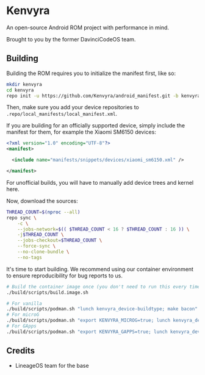 # Kenvyra

An open-source Android ROM project with performance in mind.

Brought to you by the former DavinciCodeOS team.

## Building

Building the ROM requires you to initialize the manifest first, like so:

```bash
mkdir kenvyra
cd kenvyra
repo init -u https://github.com/Kenvyra/android_manifest.git -b kenvyra-13.0
```

Then, make sure you add your device repositories to `.repo/local_manifests/local_manifest.xml`.

If you are building for an officially supported device, simply include the manifest for them, for example the Xiaomi SM6150 devices:

```xml
<?xml version="1.0" encoding="UTF-8"?>
<manifest>

  <include name="manifests/snippets/devices/xiaomi_sm6150.xml" />

</manifest>
```

For unofficial builds, you will have to manually add device trees and kernel here.

Now, download the sources:

```bash
THREAD_COUNT=$(nproc --all)
repo sync \
    -c \
    --jobs-network=$(( $THREAD_COUNT < 16 ? $THREAD_COUNT : 16 )) \
    -j$THREAD_COUNT \
    --jobs-checkout=$THREAD_COUNT \
    --force-sync \
    --no-clone-bundle \
    --no-tags
```

It's time to start building. We recommend using our container environment to ensure reproducibility for bug reports to us.

```bash
# Build the container image once (you don't need to run this every time, just once)
./build/scripts/build.image.sh

# For vanilla
./build/scripts/podman.sh "lunch kenvyra_device-buildtype; make bacon"
# For microG
./build/scripts/podman.sh "export KENVYRA_MICROG=true; lunch kenvyra_device-buildtype; make bacon"
# For GApps
./build/scripts/podman.sh "export KENVYRA_GAPPS=true; lunch kenvyra_device-buildtype; make bacon"
```

## Credits

- LineageOS team for the base
